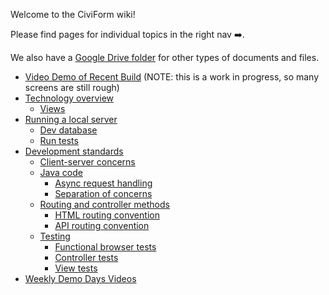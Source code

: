 Welcome to the CiviForm wiki!

Please find pages for individual topics in the right nav ➡️.

We also have a [Google Drive folder](https://drive.google.com/drive/folders/1_uVkq1uOD14p19DvQzbXs2s0XhSOQjgF?usp=sharing) for other types of documents and files.

* [Video Demo of Recent Build](https://youtu.be/glytMu8RTyA) (NOTE: this is a work in progress, so many screens are still rough)
* [Technology overview](https://github.com/seattle-uat/civiform/wiki/Dev-guide-&-standards#technology-overview)
  * [Views](https://github.com/seattle-uat/civiform/wiki/Dev-guide-&-standards#views)
* [Running a local server](https://github.com/seattle-uat/civiform/wiki/Dev-guide-&-standards#running-a-local-server)
  * [Dev database](https://github.com/seattle-uat/civiform/wiki/Dev-guide-&-standards#dev-database)
  * [Run tests](https://github.com/seattle-uat/civiform/wiki/Dev-guide-&-standards#run-tests)
* [Development standards](https://github.com/seattle-uat/civiform/wiki/Dev-guide-&-standards#development-standards)
  * [Client-server concerns](https://github.com/seattle-uat/civiform/wiki/Dev-guide-&-standards#client-server-concerns)
  * [Java code](https://github.com/seattle-uat/civiform/wiki/Dev-guide-&-standards#java-code)
    * [Async request handling](https://github.com/seattle-uat/civiform/wiki/Dev-guide-&-standards#async-request-handling)
    * [Separation of concerns](https://github.com/seattle-uat/civiform/wiki/Dev-guide-&-standards#separation-of-concerns)
  * [Routing and controller methods](https://github.com/seattle-uat/civiform/wiki/Dev-guide-&-standards#routing-and-controller-methods)
    * [HTML routing convention](https://github.com/seattle-uat/civiform/wiki/Dev-guide-&-standards#html-routing-convention)
    * [API routing convention](https://github.com/seattle-uat/civiform/wiki/Dev-guide-&-standards#api-routing-convention)
  * [Testing](https://github.com/seattle-uat/civiform/wiki/Dev-guide-&-standards#testing)
    * [Functional browser tests](https://github.com/seattle-uat/civiform/wiki/Dev-guide-&-standards#functional-browser-tests)
    * [Controller tests](https://github.com/seattle-uat/civiform/wiki/Dev-guide-&-standards#controller-tests)
    * [View tests](https://github.com/seattle-uat/civiform/wiki/Dev-guide-&-standards#view-tests)
* [Weekly Demo Days Videos](https://github.com/seattle-uat/civiform/wiki/Weekly-Demo-Days)